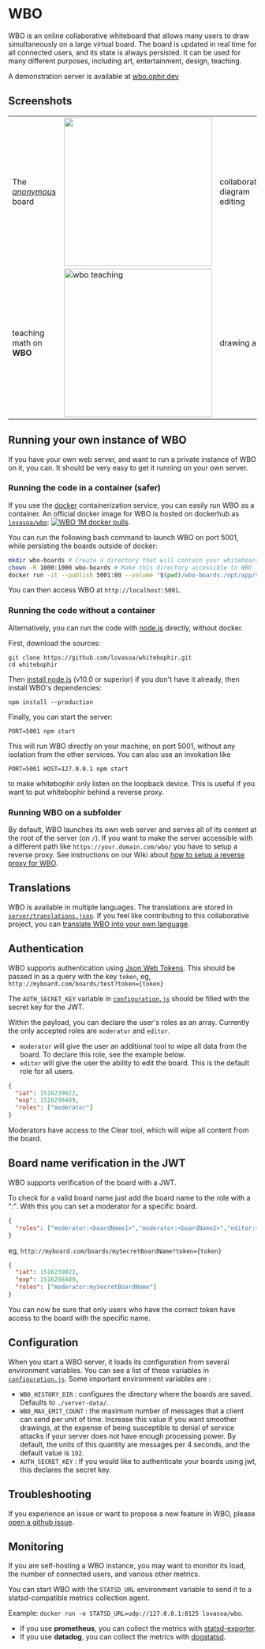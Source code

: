 # WBO

WBO is an online collaborative whiteboard that allows many users to draw simultaneously on a large virtual board.
The board is updated in real time for all connected users, and its state is always persisted. It can be used for many different purposes, including art, entertainment, design, teaching.

A demonstration server is available at [wbo.ophir.dev](https://wbo.ophir.dev)

## Screenshots

<table>
 <tr>
  <td> The <i><a href="https://wbo.ophir.dev/boards/anonymous">anonymous</a></i> board
  <td> <img width="300" src="https://user-images.githubusercontent.com/552629/59885574-06e02b80-93bc-11e9-9150-0670a1c5d4f3.png">
  <td> collaborative diagram editing
  <td> <img alt="Screenshot of WBO's user interface: architecture" width="300" src="https://user-images.githubusercontent.com/552629/59915054-07101380-941c-11e9-97c9-4980f50d302a.png" />
  
  <tr>
   <td> teaching math on <b>WBO</b>
   <td> <img alt="wbo teaching" width="300" src="https://user-images.githubusercontent.com/552629/59915737-a386e580-941d-11e9-81ff-db9e37f140db.png" />
   <td> drawing art
   <td> <img alt="kawai cats on WBO" width="300" src="https://user-images.githubusercontent.com/552629/120919822-dc2c3200-c6bb-11eb-94cd-57a4254fbe0a.png"/>
</table>

## Running your own instance of WBO

If you have your own web server, and want to run a private instance of WBO on it, you can. It should be very easy to get it running on your own server.

### Running the code in a container (safer)

If you use the [docker](https://www.docker.com/) containerization service, you can easily run WBO as a container. 
An official docker image for WBO is hosted on dockerhub as [`lovasoa/wbo`](https://hub.docker.com/r/lovasoa/wbo): [![WBO 1M docker pulls](https://img.shields.io/docker/pulls/lovasoa/wbo?style=flat)](https://hub.docker.com/repository/docker/lovasoa/wbo).

You can run the following bash command to launch WBO on port 5001, while persisting the boards outside of docker:

```bash
mkdir wbo-boards # Create a directory that will contain your whiteboards
chown -R 1000:1000 wbo-boards # Make this directory accessible to WBO
docker run -it --publish 5001:80 --volume "$(pwd)/wbo-boards:/opt/app/server-data" lovasoa/wbo:latest # run wbo
```

You can then access WBO at `http://localhost:5001`.

### Running the code without a container

Alternatively, you can run the code with [node.js](https://nodejs.org/) directly, without docker.

First, download the sources:
```
git clone https://github.com/lovasoa/whitebophir.git
cd whitebophir
```

Then [install node.js](https://nodejs.org/en/download/) (v10.0 or superior)
if you don't have it already, then install WBO's dependencies:

```
npm install --production
```

Finally, you can start the server:
```
PORT=5001 npm start
```

This will run WBO directly on your machine, on port 5001, without any isolation from the other services. You can also use an invokation like
```
PORT=5001 HOST=127.0.0.1 npm start
```
to make whitebophir only listen on the loopback device. This is useful if you want to put whitebophir behind a reverse proxy.

### Running WBO on a subfolder

By default, WBO launches its own web server and serves all of its content at the root of the server (on `/`).
If you want to make the server accessible with a different path like `https://your.domain.com/wbo/` you have to setup a reverse proxy.
See instructions on our Wiki about [how to setup a reverse proxy for WBO](https://github.com/lovasoa/whitebophir/wiki/Setup-behind-Reverse-Proxies).

## Translations

WBO is available in multiple languages. The translations are stored in [`server/translations.json`](./server/translations.json). 
If you feel like contributing to this collaborative project, you can [translate WBO into your own language](https://github.com/lovasoa/whitebophir/wiki/How-to-translate-WBO-into-your-own-language).

## Authentication

WBO supports authentication using [Json Web Tokens](https://jwt.io/introduction). This should be passed in as a query with the key `token`, eg, `http://myboard.com/boards/test?token={token}`

The `AUTH_SECRET_KEY` variable in [`configuration.js`](./server/configuration.js) should be filled with the secret key for the JWT.

Within the payload, you can declare the user's roles as an array.
Currently the only accepted roles are `moderator` and `editor`. 

 - `moderator` will give the user an additional tool to wipe all data from the board. To declare this role, see the example below.
 - `editor` will give the user the ability to edit the board. This is the default role for all users.

```json
{
  "iat": 1516239022,
  "exp": 1516298489,
  "roles": ["moderator"]
}
```
Moderators have access to the Clear tool, which will wipe all content from the board.

## Board name verification in the JWT

WBO supports verification of the board with a JWT.

To check for a valid board name just add the board name to the role with a ":". With this you can set a moderator for a specific board.

```json
{
  "roles": ["moderator:<boardName1>","moderator:<boardName2>","editor:<boardName3>","editor:<boardName4>"]
}
```
eg, `http://myboard.com/boards/mySecretBoardName?token={token}`

```json
{
  "iat": 1516239022,
  "exp": 1516298489,
  "roles": ["moderator:mySecretBoardName"]
}
```

You can now be sure that only users who have the correct token have access to the board with the specific name.

## Configuration

When you start a WBO server, it loads its configuration from several environment variables.
You can see a list of these variables in [`configuration.js`](./server/configuration.js).
Some important environment variables are :
 - `WBO_HISTORY_DIR` : configures the directory where the boards are saved. Defaults to `./server-data/`.
 - `WBO_MAX_EMIT_COUNT` : the maximum number of messages that a client can send per unit of time. Increase this value if you want smoother drawings, at the expense of being susceptible to denial of service attacks if your server does not have enough processing power. By default, the units of this quantity are messages per 4 seconds, and the default value is `192`.
 - `AUTH_SECRET_KEY` : If you would like to authenticate your boards using jwt, this declares the secret key.

## Troubleshooting

If you experience an issue or want to propose a new feature in WBO, please [open a github issue](https://github.com/lovasoa/whitebophir/issues/new).

## Monitoring

If you are self-hosting a WBO instance, you may want to monitor its load,
the number of connected users, and various other metrics.

You can start WBO with the `STATSD_URL` environment variable to send it to a statsd-compatible
metrics collection agent.

Example: `docker run -e STATSD_URL=udp://127.0.0.1:8125 lovasoa/wbo`.

 - If you use **prometheus**, you can collect the metrics with [statsd-exporter](https://hub.docker.com/r/prom/statsd-exporter).
 - If you use **datadog**, you can collect the metrics with [dogstatsd](https://docs.datadoghq.com/developers/dogstatsd).

